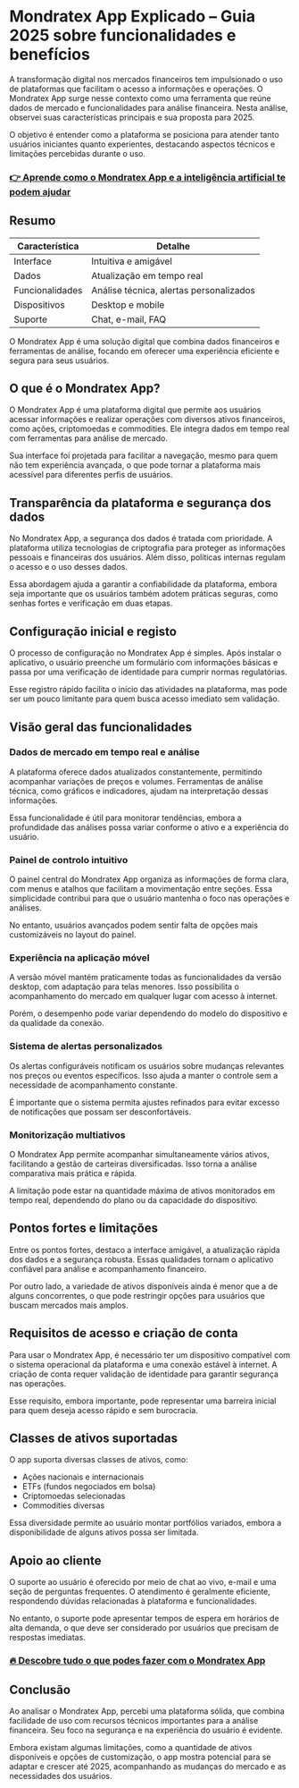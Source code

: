 # Mondratex App Explicado – Guia 2025 sobre funcionalidades e benefícios
 

A transformação digital nos mercados financeiros tem impulsionado o uso de plataformas que facilitam o acesso a informações e operações. O Mondratex App surge nesse contexto como uma ferramenta que reúne dados de mercado e funcionalidades para análise financeira. Nesta análise, observei suas características principais e sua proposta para 2025.

O objetivo é entender como a plataforma se posiciona para atender tanto usuários iniciantes quanto experientes, destacando aspectos técnicos e limitações percebidas durante o uso.

### [👉 Aprende como o Mondratex App e a inteligência artificial te podem ajudar](https://is.gd/3nQ3f2)
## Resumo

| Característica           | Detalhe                                  |
|-------------------------|-----------------------------------------|
| Interface               | Intuitiva e amigável                     |
| Dados                   | Atualização em tempo real                 |
| Funcionalidades         | Análise técnica, alertas personalizados  |
| Dispositivos            | Desktop e mobile                          |
| Suporte                 | Chat, e-mail, FAQ                        |

O Mondratex App é uma solução digital que combina dados financeiros e ferramentas de análise, focando em oferecer uma experiência eficiente e segura para seus usuários.

## O que é o Mondratex App?

O Mondratex App é uma plataforma digital que permite aos usuários acessar informações e realizar operações com diversos ativos financeiros, como ações, criptomoedas e commodities. Ele integra dados em tempo real com ferramentas para análise de mercado.

Sua interface foi projetada para facilitar a navegação, mesmo para quem não tem experiência avançada, o que pode tornar a plataforma mais acessível para diferentes perfis de usuários.

## Transparência da plataforma e segurança dos dados

No Mondratex App, a segurança dos dados é tratada com prioridade. A plataforma utiliza tecnologias de criptografia para proteger as informações pessoais e financeiras dos usuários. Além disso, políticas internas regulam o acesso e o uso desses dados.

Essa abordagem ajuda a garantir a confiabilidade da plataforma, embora seja importante que os usuários também adotem práticas seguras, como senhas fortes e verificação em duas etapas.

## Configuração inicial e registo

O processo de configuração no Mondratex App é simples. Após instalar o aplicativo, o usuário preenche um formulário com informações básicas e passa por uma verificação de identidade para cumprir normas regulatórias.

Esse registro rápido facilita o início das atividades na plataforma, mas pode ser um pouco limitante para quem busca acesso imediato sem validação.

## Visão geral das funcionalidades

### Dados de mercado em tempo real e análise

A plataforma oferece dados atualizados constantemente, permitindo acompanhar variações de preços e volumes. Ferramentas de análise técnica, como gráficos e indicadores, ajudam na interpretação dessas informações.

Essa funcionalidade é útil para monitorar tendências, embora a profundidade das análises possa variar conforme o ativo e a experiência do usuário.

### Painel de controlo intuitivo

O painel central do Mondratex App organiza as informações de forma clara, com menus e atalhos que facilitam a movimentação entre seções. Essa simplicidade contribui para que o usuário mantenha o foco nas operações e análises.

No entanto, usuários avançados podem sentir falta de opções mais customizáveis no layout do painel.

### Experiência na aplicação móvel

A versão móvel mantém praticamente todas as funcionalidades da versão desktop, com adaptação para telas menores. Isso possibilita o acompanhamento do mercado em qualquer lugar com acesso à internet.

Porém, o desempenho pode variar dependendo do modelo do dispositivo e da qualidade da conexão.

### Sistema de alertas personalizados

Os alertas configuráveis notificam os usuários sobre mudanças relevantes nos preços ou eventos específicos. Isso ajuda a manter o controle sem a necessidade de acompanhamento constante.

É importante que o sistema permita ajustes refinados para evitar excesso de notificações que possam ser desconfortáveis.

### Monitorização multiativos

O Mondratex App permite acompanhar simultaneamente vários ativos, facilitando a gestão de carteiras diversificadas. Isso torna a análise comparativa mais prática e rápida.

A limitação pode estar na quantidade máxima de ativos monitorados em tempo real, dependendo do plano ou da capacidade do dispositivo.

## Pontos fortes e limitações

Entre os pontos fortes, destaco a interface amigável, a atualização rápida dos dados e a segurança robusta. Essas qualidades tornam o aplicativo confiável para análise e acompanhamento financeiro.

Por outro lado, a variedade de ativos disponíveis ainda é menor que a de alguns concorrentes, o que pode restringir opções para usuários que buscam mercados mais amplos.

## Requisitos de acesso e criação de conta

Para usar o Mondratex App, é necessário ter um dispositivo compatível com o sistema operacional da plataforma e uma conexão estável à internet. A criação de conta requer validação de identidade para garantir segurança nas operações.

Esse requisito, embora importante, pode representar uma barreira inicial para quem deseja acesso rápido e sem burocracia.

## Classes de ativos suportadas

O app suporta diversas classes de ativos, como:

- Ações nacionais e internacionais  
- ETFs (fundos negociados em bolsa)  
- Criptomoedas selecionadas  
- Commodities diversas  

Essa diversidade permite ao usuário montar portfólios variados, embora a disponibilidade de alguns ativos possa ser limitada.

## Apoio ao cliente

O suporte ao usuário é oferecido por meio de chat ao vivo, e-mail e uma seção de perguntas frequentes. O atendimento é geralmente eficiente, respondendo dúvidas relacionadas à plataforma e funcionalidades.

No entanto, o suporte pode apresentar tempos de espera em horários de alta demanda, o que deve ser considerado por usuários que precisam de respostas imediatas.

### [🔥 Descobre tudo o que podes fazer com o Mondratex App](https://is.gd/3nQ3f2)
## Conclusão

Ao analisar o Mondratex App, percebi uma plataforma sólida, que combina facilidade de uso com recursos técnicos importantes para a análise financeira. Seu foco na segurança e na experiência do usuário é evidente.

Embora existam algumas limitações, como a quantidade de ativos disponíveis e opções de customização, o app mostra potencial para se adaptar e crescer até 2025, acompanhando as mudanças do mercado e as necessidades dos usuários.